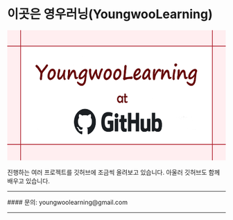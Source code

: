 # 이곳은 영우러닝(YoungwooLearning)
<img src="youngwoolearning_at_github.png" width="600" height="300">

진행하는 여러 프로젝트를 깃허브에 조금씩 올려보고 있습니다. 아울러 깃허브도 함께 배우고 있습니다. 

<hr>
#### 문의: youngwoolearning@gmail.com
<hr>
